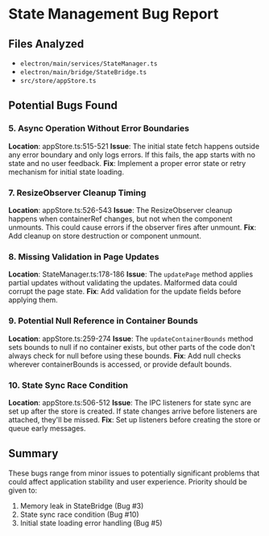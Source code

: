 # State Management Bug Report

## Files Analyzed

- `electron/main/services/StateManager.ts`
- `electron/main/bridge/StateBridge.ts`
- `src/store/appStore.ts`

## Potential Bugs Found

### 5. Async Operation Without Error Boundaries

**Location**: appStore.ts:515-521
**Issue**: The initial state fetch happens outside any error boundary and only logs errors. If this fails, the app starts with no state and no user feedback.
**Fix**: Implement a proper error state or retry mechanism for initial state loading.

### 7. ResizeObserver Cleanup Timing

**Location**: appStore.ts:526-543
**Issue**: The ResizeObserver cleanup happens when containerRef changes, but not when the component unmounts. This could cause errors if the observer fires after unmount.
**Fix**: Add cleanup on store destruction or component unmount.

### 8. Missing Validation in Page Updates

**Location**: StateManager.ts:178-186
**Issue**: The `updatePage` method applies partial updates without validating the updates. Malformed data could corrupt the page state.
**Fix**: Add validation for the update fields before applying them.

### 9. Potential Null Reference in Container Bounds

**Location**: appStore.ts:259-274
**Issue**: The `updateContainerBounds` method sets bounds to null if no container exists, but other parts of the code don't always check for null before using these bounds.
**Fix**: Add null checks wherever containerBounds is accessed, or provide default bounds.

### 10. State Sync Race Condition

**Location**: appStore.ts:506-512
**Issue**: The IPC listeners for state sync are set up after the store is created. If state changes arrive before listeners are attached, they'll be missed.
**Fix**: Set up listeners before creating the store or queue early messages.

## Summary

These bugs range from minor issues to potentially significant problems that could affect application stability and user experience. Priority should be given to:

1. Memory leak in StateBridge (Bug #3)
2. State sync race condition (Bug #10)
3. Initial state loading error handling (Bug #5)
